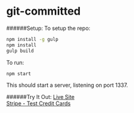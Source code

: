 # git-committed

######Setup:
To setup the repo:
```bash
npm install -g gulp
npm install
gulp build
```

To run:
```bash
npm start
```

This should start a server, listening on port 1337.

######Try It Out:
[Live Site](https://stackstore.pandoracomputing.com/ "Live Site") <br>
[Stripe - Test Credit Cards](https://stripe.com/docs/testing#cards "Stripe - Test Credit Cards")
